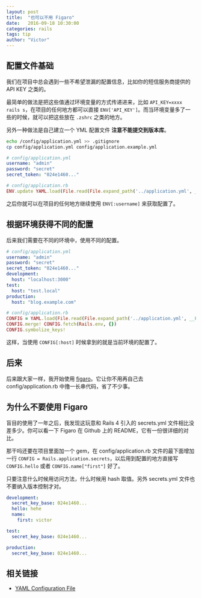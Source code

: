 ```yaml
---
layout: post
title:  "也可以不用 Figaro"
date:   2016-09-18 10:30:00
categories: rails
tags: tip
author: "Victor"
---
```


## 配置文件基础

我们在项目中总会遇到一些不希望泄漏的配置信息，比如你的短信服务商提供的 API KEY 之类的。

最简单的做法是把这些值通过环境变量的方式传递进来，比如 `API_KEY=xxxx rails s`，在项目的任何地方都可以直接 `ENV['API_KEY']`。而当环境变量多了一些的时候，就可以把这些放在 `.zshrc` 之类的地方。

另外一种做法是自己建立一个 YML 配置文件 **注意不能提交到版本库**。

```bash
echo /config/application.yml >> .gitignore
cp config/application.yml config/application.example.yml
```

```yaml
# config/application.yml
username: "admin"
password: "secret"
secret_token: "024e1460..."
```

```ruby
# config/application.rb
ENV.update YAML.load(File.read(File.expand_path('../application.yml', __FILE__)))
```

之后你就可以在项目的任何地方继续使用 `ENV[:username]` 来获取配置了。

## 根据环境获得不同的配置

后来我们需要在不同的环境中，使用不同的配置。

```yaml
# config/application.yml
username: "admin"
password: "secret"
secret_token: "024e1460..."
development:
  host: "localhost:3000"
test:
  host: "test.local"
production:
  host: "blog.example.com"
```

```ruby
# config/application.rb
CONFIG = YAML.load(File.read(File.expand_path('../application.yml', __FILE__)))
CONFIG.merge! CONFIG.fetch(Rails.env, {})
CONFIG.symbolize_keys!
```

这样，当使用 `CONFIG[:host]` 时候拿到的就是当前环境的配置了。

## 后来


后来跟大家一样，我开始使用 [figaro](https://github.com/laserlemon/figaro)。它让你不用再自己去 config/application.rb 中撸一长串代码，省了不少事。

## 为什么不要使用 Figaro

盲目的使用了一年之后，我发现这玩意和 Rails 4 引入的 secrets.yml 文件相比没差多少。你可以看一下 Figaro 在 Github 上的 README，它有一份很详细的对比。

那干吗还要在项目里面加一个 gem，在 config/application.rb 文件的最下面增加一行 `CONFIG = Rails.application.secrets`，以后用到配置的地方直接写 `CONFIG.hello` 或者 `CONFIG.name["first"]` 好了。

只要注意什么时候用访问方法，什么时候用 hash 取值。另外 secrets.yml 文件也不要纳入版本控制才对。

```yaml
development:
  secret_key_base: 024e1460...
  hello: hehe
  name:
    first: victor

test:
  secret_key_base: 024e1460...

production:
  secret_key_base: 024e1460...
```

## 相关链接

* [YAML Configuration File](http://railscasts.com/episodes/85-yaml-configuration-file)
